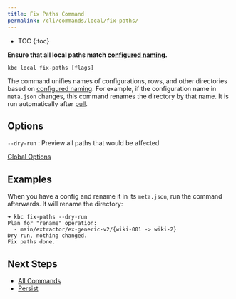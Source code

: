 ```yaml
---
title: Fix Paths Command
permalink: /cli/commands/local/fix-paths/
---
```


* TOC
{:toc}

**Ensure that all local paths match [configured naming](/cli/structure/#naming).**

```
kbc local fix-paths [flags]
```

The command unifies names of configurations, rows, and other directories based on [configured naming](/cli/structure/#naming).
For example, if the configuration name in `meta.json` changes, this command renames the directory by that name.
It is run automatically after [pull](/cli/commands/sync/pull/). 

## Options

`--dry-run`
: Preview all paths that would be affected

[Global Options](/cli/commands/#global-options)

## Examples

When you have a config and rename it in its `meta.json`, run the command afterwards. It will rename the directory:

```
➜ kbc fix-paths --dry-run
Plan for "rename" operation:
  - main/extractor/ex-generic-v2/{wiki-001 -> wiki-2}
Dry run, nothing changed.
Fix paths done.
```

## Next Steps

- [All Commands](/cli/commands/)
- [Persist](/cli/commands/local/persist)
